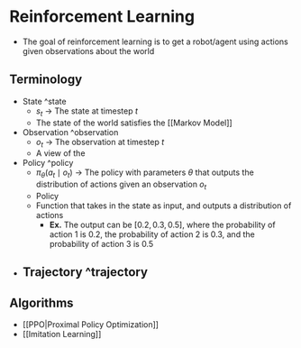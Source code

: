 # Reinforcement Learning
- The goal of reinforcement learning is to get a robot/agent using actions given observations about the world
## Terminology
- State ^state
	- $s_{t}$ -> The state at timestep $t$
	- The state of the world satisfies the [[Markov Model]]
- Observation ^observation
	- $o_{t}$ -> The observation at timestep $t$
	- A view of the 
- Policy ^policy
	- $\pi_{\theta}(a_{t} \mid o_{t})$ -> The policy with parameters $\theta$ that outputs the distribution of actions given an observation $o_{t}$
	- Policy
	- Function that takes in the state as input, and outputs a distribution of actions
		- **Ex.** The output can be $[0.2, 0.3, 0.5]$, where the probability of action 1 is $0.2$, the probability of action 2 is $0.3$, and the probability of action 3 is $0.5$
- Trajectory ^trajectory
	- 
## Algorithms
- [[PPO|Proximal Policy Optimization]]
- [[Imitation Learning]]